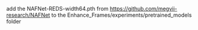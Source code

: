 add the NAFNet-REDS-width64.pth from https://github.com/megvii-research/NAFNet to the Enhance_Frames/experiments/pretrained_models folder
